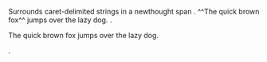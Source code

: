 Surrounds caret-delimited strings in a newthought span
.
^^The quick brown fox^^ jumps over the lazy dog.
.
<section>
<p><span class="newthought">The quick brown fox</span> jumps over the lazy dog.</p>
</section>
.
